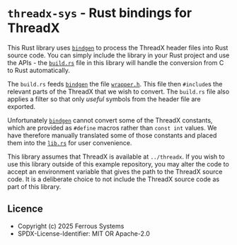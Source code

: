 # `threadx-sys` - Rust bindings for ThreadX

This Rust library uses [`bindgen`] to process the ThreadX header files into Rust
source code. You can simply include the library in your Rust project and use the
APIs - the [`build.rs`](./build.rs) file in this library will handle the
conversion from C to Rust automatically.

The `build.rs` feeds [`bindgen`] the file [`wrapper.h`](./wrapper.h). This file
then `#include`s the relevant parts of the ThreadX that we wish to convert. The
`build.rs` file also applies a filter so that only *useful* symbols from the
header file are exported.

Unfortunately [`bindgen`] cannot convert some of the ThreadX constants, which
are provided as `#define` macros rather than `const int` values. We have
therefore manually translated some of those constants and placed them into the
[`lib.rs`](./src/lib.rs) for user convenience.

This library assumes that ThreadX is available at `../threadx`. If you wish to
use this library outside of this example repository, you may alter the
code to accept an environment variable that gives the path to the ThreadX source
code. It is a deliberate choice to not include the ThreadX source code as part
of this library.

[`bindgen`]: https://crates.io/crates/bindgen

## Licence

* Copyright (c) 2025 Ferrous Systems
* SPDX-License-Identifier: MIT OR Apache-2.0
